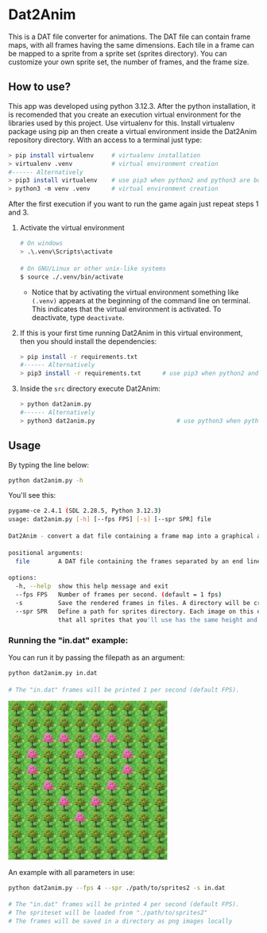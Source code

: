 # Dat2Anim

This is a DAT file converter for animations. The DAT file can contain frame maps, with all frames having the same dimensions. Each tile in a frame can be mapped to a sprite from a sprite set (sprites directory). You can customize your own sprite set, the number of frames, and the frame size.

## How to use?

This app was developed using python 3.12.3. After the python installation, it is recomended that you create an execution virtual environment for the libraries used by this project. Use virtualenv for this. Install virtualenv package using pip an then create a virtual environment inside the Dat2Anim repository directory. With an access to a terminal just type:

```bash
> pip install virtualenv     # virtualenv installation
> virtualenv .venv           # virtual environment creation
#------ Alternatively
> pip3 install virtualenv    # use pip3 when python2 and python3 are both available in the system
> python3 -m venv .venv      # virtual environment creation
```

After the first execution if you want to run the game again just repeat steps 1 and 3.

1. Activate the virtual environment

    ```bash
    # On windows
    > .\.venv\Scripts\activate

    # On GNU/Linux or other unix-like systems
    $ source ./.venv/bin/activate
    ```
    
    * Notice that by activating the virtual environment something like `(.venv)` appears at the beginning of the command line on terminal. This indicates that the virtual environment is activated. To deactivate, type `deactivate`.

2. If this is your first time running Dat2Anim in this virtual environment, then you should install the dependencies:

    ```bash
    > pip install -r requirements.txt
    #------ Alternatively
    > pip3 install -r requirements.txt      # use pip3 when python2 and python3 are both available in the system
    ```

3. Inside the `src` directory execute Dat2Anim:

    ```bash
    > python dat2anim.py
    #------ Alternatively
    > python3 dat2anim.py                       # use python3 when python2 and python3 are both available in the system
    ```

## Usage

By typing the line below:

```bash
python dat2anim.py -h
```

You'll see this:

```bash
pygame-ce 2.4.1 (SDL 2.28.5, Python 3.12.3)
usage: dat2anim.py [-h] [--fps FPS] [-s] [--spr SPR] file

Dat2Anim - convert a dat file containing a frame map into a graphical animation.

positional arguments:
  file        A DAT file containing the frames separated by an end line. See the example "in.dat".

options:
  -h, --help  show this help message and exit
  --fps FPS   Number of frames per second. (default = 1 fps)
  -s          Save the rendered frames in files. A directory will be created containing the rendered frames.
  --spr SPR   Define a path for sprites directory. Each image on this dir may be a png formatted as <id>.png. (e.g. "0.png") for id=0. Make sure
              that all sprites that you'll use has the same height and width. (default = /home/vinicius/Pessoal/dat2anim/sprites)
```

### Running the "in.dat" example:

You can run it by passing the filepath as an argument:

```bash
python dat2anim.py in.dat

# The "in.dat" frames will be printed 1 per second (default FPS).
```

<img src="./screenshot/example.png">

An example with all parameters in use:

```bash
python dat2anim.py --fps 4 --spr ./path/to/sprites2 -s in.dat

# The "in.dat" frames will be printed 4 per second (default FPS).
# The spriteset will be loaded from "./path/to/sprites2"
# The frames will be saved in a directory as png images locally
```
